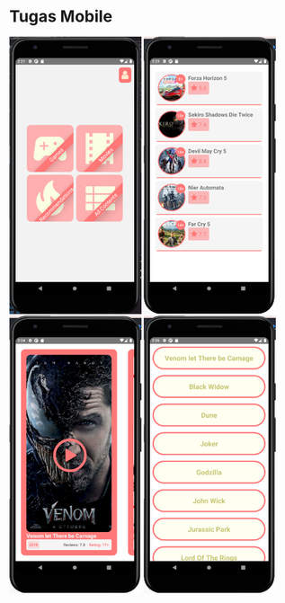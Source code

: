 <div>
  <div>
    <h1>Tugas Mobile</h1>
  </div>
  <div>
  <img src="HomeScreen.png" alt="Girl in a jacket" width="235">
  <img src="GamesScreen.png" alt="Girl in a jacket" width="235">
  <img src="MoviesScreen.png" alt="Girl in a jacket" width="235">
  <img src="ContentsList.png" alt="Girl in a jacket" width="235">
  </div>
</div>
